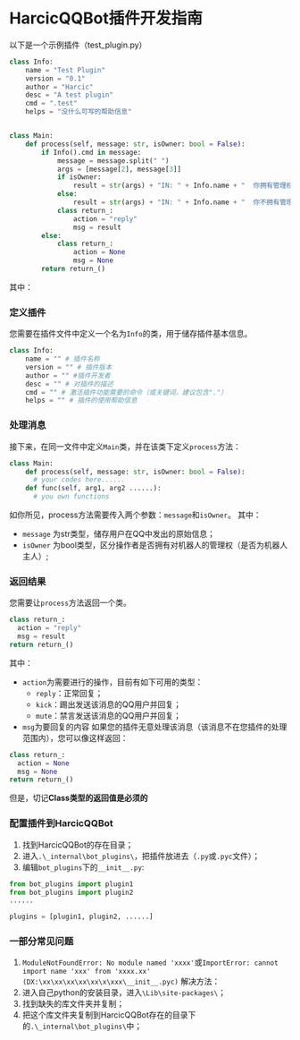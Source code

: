 # HarcicQQBot插件开发指南


以下是一个示例插件（test_plugin.py）
~~~python
class Info:
    name = "Test Plugin"
    version = "0.1"
    author = "Harcic"
    desc = "A test plugin"
    cmd = ".test"
    helps = "没什么可写的帮助信息"


class Main:
    def process(self, message: str, isOwner: bool = False):
        if Info().cmd in message:
            message = message.split(" ")
            args = [message[2], message[3]]
            if isOwner:
                result = str(args) + "IN: " + Info.name + "  你拥有管理权"
            else:
                result = str(args) + "IN: " + Info.name + "  你不拥有管理权"
            class return_:
                action = "reply"
                msg = result
        else:
            class return_:
                action = None
                msg = None
        return return_()

~~~

其中：
### 定义插件
您需要在插件文件中定义一个名为`Info`的类，用于储存插件基本信息。
~~~python
class Info:
    name = "" # 插件名称
    version = "" # 插件版本
    author = "" #插件开发者
    desc = "" # 对插件的描述
    cmd = "" # 激活插件功能需要的命令（或关键词，建议包含"."）
    helps = "" # 插件的使用帮助信息
~~~
### 处理消息

接下来，在同一文件中定义`Main`类，并在该类下定义`process`方法：
~~~python
class Main:
    def process(self, message: str, isOwner: bool = False):
      # your codes here......
    def func(self, arg1, arg2 ......):
      # you own functions
~~~
如你所见，process方法需要传入两个参数：`message`和`isOwner`。
其中：
  - `message` 为str类型，储存用户在QQ中发出的原始信息；
  - `isOwner` 为bool类型，区分操作者是否拥有对机器人的管理权（是否为机器人主人）;
### 返回结果
您需要让`process`方法返回一个类。
~~~python
class return_:
  action = "reply"
  msg = result
return return_()
~~~
其中：
  - `action`为需要进行的操作，目前有如下可用的类型：
    - `reply`：正常回复；
    - `kick`：踢出发送该消息的QQ用户并回复；
    - `mute`：禁言发送该消息的QQ用户并回复；
  - `msg`为要回复的内容
如果您的插件无意处理该消息（该消息不在您插件的处理范围内），您可以像这样返回：
~~~python
class return_:
  action = None
  msg = None
return return_()
~~~
但是，切记**Class类型的返回值是必须的**

### 配置插件到HarcicQQBot
1. 找到HarcicQQBot的存在目录；
2. 进入`.\_internal\bot_plugins\`，把插件放进去（`.py`或`.pyc`文件）；
3. 编辑`bot_plugins`下的`__init__.py`:
  ~~~python
  from bot_plugins import plugin1
  from bot_plugins import plugin2
  ......

  plugins = [plugin1, plugin2, ......]
  ~~~

### 一部分常见问题
1. `ModuleNotFoundError: No module named 'xxxx'`或`ImportError: cannot import name 'xxx' from 'xxxx.xx' (DX:\xx\xx\xx\xx\xx\x\xxx\__init__.pyc)`
  解决方法：
  1. 进入自己python的安装目录，进入`\Lib\site-packages\`；
  2. 找到缺失的库文件夹并复制；
  3. 把这个库文件夹复制到HarcicQQBot存在的目录下的`.\_internal\bot_plugins\`中；
